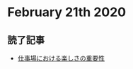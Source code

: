 # February 21th 2020
## 読了記事
- [仕事場における楽しさの重要性](https://www.infoq.com/jp/news/2020/02/fun-workplace/?itm_source=infoq&itm_medium=popular_widget&itm_campaign=popular_content_list&itm_content=)